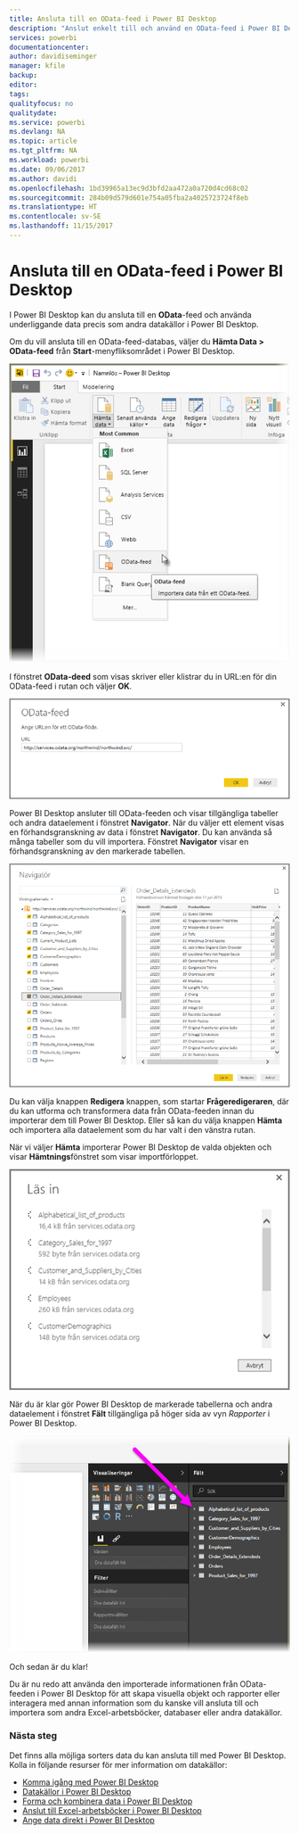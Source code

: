 ```yaml
---
title: Ansluta till en OData-feed i Power BI Desktop
description: "Anslut enkelt till och använd en OData-feed i Power BI Desktop"
services: powerbi
documentationcenter: 
author: davidiseminger
manager: kfile
backup: 
editor: 
tags: 
qualityfocus: no
qualitydate: 
ms.service: powerbi
ms.devlang: NA
ms.topic: article
ms.tgt_pltfrm: NA
ms.workload: powerbi
ms.date: 09/06/2017
ms.author: davidi
ms.openlocfilehash: 1bd39965a13ec9d3bfd2aa472a0a720d4cd68c02
ms.sourcegitcommit: 284b09d579d601e754a05fba2a4025723724f8eb
ms.translationtype: HT
ms.contentlocale: sv-SE
ms.lasthandoff: 11/15/2017
---
```

# <a name="connect-to-odata-feeds-in-power-bi-desktop"></a>Ansluta till en OData-feed i Power BI Desktop
I Power BI Desktop kan du ansluta till en **OData**-feed och använda underliggande data precis som andra datakällor i Power BI Desktop.

Om du vill ansluta till en OData-feed-databas, väljer du **Hämta Data > OData-feed** från **Start**-menyfliksområdet i Power BI Desktop.

![](media/desktop-connect-odata/connect-to-odata_1.png)

I fönstret **OData-deed** som visas skriver eller klistrar du in URL:en för din OData-feed i rutan och väljer **OK**.

![](media/desktop-connect-odata/connect-to-odata_2.png)

Power BI Desktop ansluter till OData-feeden och visar tillgängliga tabeller och andra dataelement i fönstret **Navigator**. När du väljer ett element visas en förhandsgranskning av data i fönstret **Navigator**. Du kan använda så många tabeller som du vill importera. Fönstret **Navigator** visar en förhandsgranskning av den markerade tabellen.

![](media/desktop-connect-odata/connect-to-odata_3.png)

Du kan välja knappen **Redigera** knappen, som startar **Frågeredigeraren**, där du kan utforma och transformera data från OData-feeden innan du importerar dem till Power BI Desktop. Eller så kan du välja knappen **Hämta** och importera alla dataelement som du har valt i den vänstra rutan.

När vi väljer **Hämta** importerar Power BI Desktop de valda objekten och visar **Hämtnings**fönstret som visar importförloppet.

![](media/desktop-connect-odata/connect-to-odata_4.png)

När du är klar gör Power BI Desktop de markerade tabellerna och andra dataelement i fönstret **Fält** tillgängliga på höger sida av vyn *Rapporter* i Power BI Desktop.

![](media/desktop-connect-odata/connect-to-odata_5.png)

Och sedan är du klar!

Du är nu redo att använda den importerade informationen från OData-feeden i Power BI Desktop för att skapa visuella objekt och rapporter eller interagera med annan information som du kanske vill ansluta till och importera som andra Excel-arbetsböcker, databaser eller andra datakällor.

### <a name="next-steps"></a>Nästa steg
Det finns alla möjliga sorters data du kan ansluta till med Power BI Desktop. Kolla in följande resurser för mer information om datakällor:

* [Komma igång med Power BI Desktop](desktop-getting-started.md)
* [Datakällor i Power BI Desktop](desktop-data-sources.md)
* [Forma och kombinera data i Power BI Desktop](desktop-shape-and-combine-data.md)
* [Anslut till Excel-arbetsböcker i Power BI Desktop](desktop-connect-excel.md)   
* [Ange data direkt i Power BI Desktop](desktop-enter-data-directly-into-desktop.md)   

